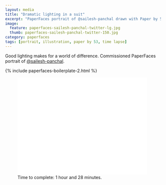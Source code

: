 ```yaml
---
layout: media
title: "Dramatic lighting in a suit"
excerpt: "PaperFaces portrait of @sailesh-panchal drawn with Paper by 53 on an iPad."
image: 
  feature: paperfaces-sailesh-panchal-twitter-lg.jpg
  thumb: paperfaces-sailesh-panchal-twitter-150.jpg
category: paperfaces
tags: [portrait, illustration, paper by 53, time lapse]
---
```


Good lighting makes for a world of difference. Commissioned PaperFaces portrait of <a href="http://twitter.com/sailesh-panchal">@sailesh-panchal</a>.

{% include paperfaces-boilerplate-2.html %}

<figure>
	<iframe width="420" height="315" src="//www.youtube.com/embed/KMLJ8_CQhAU" frameborder="0"> </iframe>
	<figcaption>Time to complete: 1 hour and 28 minutes.</figcaption>
</figure>
